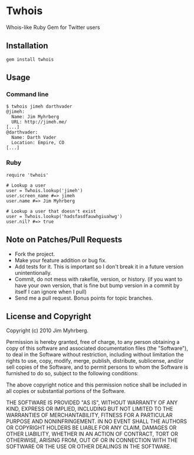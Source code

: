 # Twhois #

Whois-like Ruby Gem for Twitter users


## Installation ##

    gem install twhois


## Usage ##

### Command line ###

    $ twhois jimeh darthvader
    @jimeh:
      Name: Jim Myhrberg
      URL: http://jimeh.me/
    [...]
    @darthvader:
      Name: Darth Vader
      Location: Empire, CO
    [...]

### Ruby

    require 'twhois'
    
    # Lookup a user
    user = Twhois.lookup('jimeh')
    user.screen_name #=> jimeh
    user.name #=> Jim Myhrberg
    
    # Lookup a user that doesn't exist
    user = Twhois.lookup('hadsfasdfauwhgiuahwg')
    user.nil? #=> true


## Note on Patches/Pull Requests
 
* Fork the project.
* Make your feature addition or bug fix.
* Add tests for it. This is important so I don't break it in a
  future version unintentionally.
* Commit, do not mess with rakefile, version, or history.
  (if you want to have your own version, that is fine but bump version in a commit by itself I can ignore when I pull)
* Send me a pull request. Bonus points for topic branches.


## License and Copyright

Copyright (c) 2010 Jim Myhrberg.

Permission is hereby granted, free of charge, to any person obtaining
a copy of this software and associated documentation files (the
"Software"), to deal in the Software without restriction, including
without limitation the rights to use, copy, modify, merge, publish,
distribute, sublicense, and/or sell copies of the Software, and to
permit persons to whom the Software is furnished to do so, subject to
the following conditions:

The above copyright notice and this permission notice shall be
included in all copies or substantial portions of the Software.

THE SOFTWARE IS PROVIDED "AS IS", WITHOUT WARRANTY OF ANY KIND,
EXPRESS OR IMPLIED, INCLUDING BUT NOT LIMITED TO THE WARRANTIES OF
MERCHANTABILITY, FITNESS FOR A PARTICULAR PURPOSE AND
NONINFRINGEMENT. IN NO EVENT SHALL THE AUTHORS OR COPYRIGHT HOLDERS BE
LIABLE FOR ANY CLAIM, DAMAGES OR OTHER LIABILITY, WHETHER IN AN ACTION
OF CONTRACT, TORT OR OTHERWISE, ARISING FROM, OUT OF OR IN CONNECTION
WITH THE SOFTWARE OR THE USE OR OTHER DEALINGS IN THE SOFTWARE.
